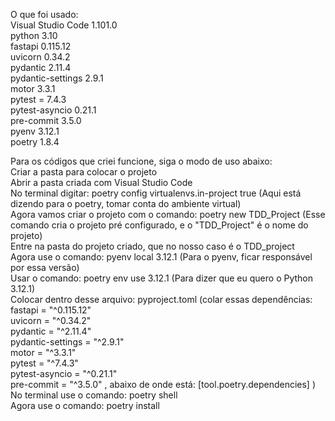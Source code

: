 O que foi usado: </br>
Visual Studio Code 1.101.0</br>
python 3.10</br>
fastapi 0.115.12</br>
uvicorn 0.34.2</br>
pydantic 2.11.4</br>
pydantic-settings 2.9.1</br>
motor 3.3.1</br>
pytest = 7.4.3</br>
pytest-asyncio 0.21.1</br>
pre-commit 3.5.0</br>
pyenv 3.12.1</br>
poetry 1.8.4</br>

Para os códigos que criei funcione, siga o modo de uso abaixo:</br>
Criar a pasta para colocar o projeto</br>
Abrir a pasta criada com Visual Studio Code</br>
No terminal digitar: poetry config virtualenvs.in-project true (Aqui está dizendo para o poetry, tomar conta do ambiente virtual)</br>
Agora vamos criar o projeto com o comando:  poetry new TDD_Project (Esse comando cria o projeto pré configurado, e o "TDD_Project" é o nome do projeto)</br>
Entre na pasta do projeto criado, que no nosso caso é o TDD_project</br>
Agora use o comando: pyenv local 3.12.1 (Para o pyenv, ficar responsável por essa versão)</br>
Usar o comando: poetry env use 3.12.1 (Para dizer que eu quero o Python 3.12.1)</br>
Colocar dentro desse arquivo: pyproject.toml (colar essas dependências: fastapi = "^0.115.12"</br>
uvicorn = "^0.34.2"</br>
pydantic = "^2.11.4"</br>
pydantic-settings = "^2.9.1"</br>
motor = "^3.3.1"</br>
pytest = "^7.4.3"</br>
pytest-asyncio = "^0.21.1"</br>
pre-commit = "^3.5.0" , abaixo de onde está: [tool.poetry.dependencies] )</br>
No terminal use o comando: poetry shell</br>
Agora use o comando: poetry install</br>
